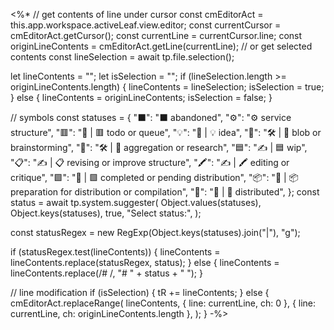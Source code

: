 <%*
// get contents of line under cursor
const cmEditorAct = this.app.workspace.activeLeaf.view.editor;
const currentCursor = cmEditorAct.getCursor();
const currentLine = currentCursor.line;
const originLineContents = cmEditorAct.getLine(currentLine);
// or get selected contents
const lineSelection = await tp.file.selection();

let lineContents = "";
let isSelection = "";
if (lineSelection.length >= originLineContents.length) {
  lineContents = lineSelection;
  isSelection = true;
} else {
  lineContents = originLineContents;
  isSelection = false;
}

// symbols
const statuses = {
  "⬛": "⬛ abandoned",
  "⚙️": "⚙️ service structure",
  "🟥": "👀 | 🟥 todo or queue",
  "💡": "👀 | 💡 idea",
  "🧠": "🛠 | 🧠 blob or brainstorming",
  "🔎": "🛠 | 🔎 aggregation or research",
  "🟦": "✍ | 🟦 wip",
  "📋": "✍ | 📋 revising or improve structure",
  "🖍": "✍ | 🖍 editing or critique",
  "🟩": "📨 | 🟩 completed or pending distribution",
  "📦": "📨 | 📦 preparation for distribution or compilation",
  "📢": "📨 | 📢 distributed",
};
const status = await tp.system.suggester(
  Object.values(statuses),
  Object.keys(statuses),
  true,
  "Select status:",
);

const statusRegex = new RegExp(Object.keys(statuses).join("|"), "g");

if (statusRegex.test(lineContents)) {
  lineContents = lineContents.replace(statusRegex, status);
} else {
  lineContents = lineContents.replace(/# /, "# " + status + " ");
}

// line modification
if (isSelection) {
  tR += lineContents;
} else {
  cmEditorAct.replaceRange(
    lineContents,
    { line: currentLine, ch: 0 },
    { line: currentLine, ch: originLineContents.length },
  );
}
-%>